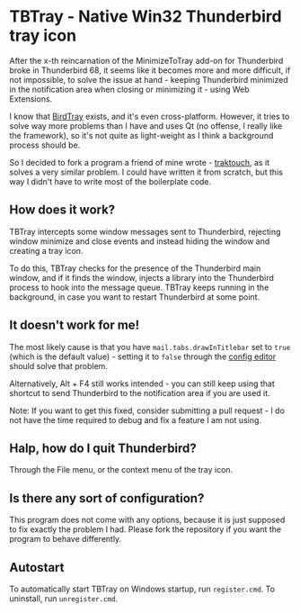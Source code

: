 TBTray - Native Win32 Thunderbird tray icon
===========================================

After the x-th reincarnation of the MinimizeToTray add-on for Thunderbird broke
in Thunderbird 68, it seems like it becomes more and more difficult, if not
impossible, to solve the issue at hand - keeping Thunderbird minimized in the
notification area when closing or minimizing it - using Web Extensions.

I know that [BirdTray](https://github.com/gyunaev/birdtray) exists, and it's
even cross-platform. However, it tries to solve way more problems than I have
and uses Qt (no offense, I really like the framework), so it's not quite as
light-weight as I think a background process should be.

So I decided to fork a program a friend of mine wrote - [traktouch](https://github.com/dop3j0e/traktouch),
as it solves a very similar problem. I could have written it from scratch, but
this way I didn't have to write most of the boilerplate code.

How does it work?
-----------------

TBTray intercepts some window messages sent to Thunderbird, rejecting window
minimize and close events and instead hiding the window and creating a tray icon.

To do this, TBTray checks for the presence of the Thunderbird main window, and if
it finds the window, injects a library into the Thunderbird process to hook into
the message queue. TBTray keeps running in the background, in case you want to
restart Thunderbird at some point.

It doesn't work for me!
-----------------------

The most likely cause is that you have `mail.tabs.drawInTitlebar` set to `true`
(which is the default value) - setting it to `false` through the
[config editor](https://support.mozilla.org/en-US/kb/config-editor) should solve
that problem.

Alternatively, Alt + F4 still works intended - you can still keep using that
shortcut to send Thunderbird to the notification area if you are used it.

Note: If you want to get this fixed, consider submitting a pull request - I do
not have the time required to debug and fix a feature I am not using.

Halp, how do I quit Thunderbird?
--------------------------------

Through the File menu, or the context menu of the tray icon.

Is there any sort of configuration?
-----------------------------------

This program does not come with any options, because it is just supposed to fix
exactly the problem I had. Please fork the repository if you want the program to
behave differently. 

Autostart
---------

To automatically start TBTray on Windows startup, run `register.cmd`.
To uninstall, run `unregister.cmd`. 
